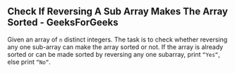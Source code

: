 ## Check If Reversing A Sub Array Makes The Array Sorted - GeeksForGeeks

Given an array of <code>n</code> distinct integers. The task is to check whether reversing any one sub-array can make the array sorted or not. If the array is already sorted or can be made sorted by reversing any one subarray, print <code>“Yes“</code>, else print <code>“No“</code>.